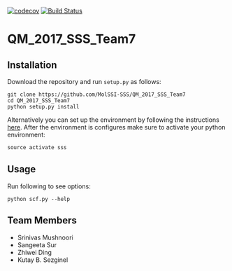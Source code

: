 [![codecov](https://codecov.io/gh/MolSSI-SSS/QM_2017_SSS_Team7/branch/master/graph/badge.svg)](https://codecov.io/gh/MolSSI-SSS/QM_2017_SSS_Team7)
[![Build Status](https://travis-ci.org/MolSSI-SSS/QM_2017_SSS_Team7.svg?branch=master)](https://travis-ci.org/MolSSI-SSS/QM_2017_SSS_Team7)

# QM_2017_SSS_Team7

## Installation
Download the repository and run `setup.py` as follows:
```
git clone https://github.com/MolSSI-SSS/QM_2017_SSS_Team7
cd QM_2017_SSS_Team7
python setup.py install
```
Alternatively you can set up the environment by following the instructions [here](https://molssi-sss.github.io/Logistics_SSS_2017/Setup.html). After the environment is configures make sure to activate your python environment:

```python
source activate sss
```

## Usage
Run following to see options:
```
python scf.py --help
```
## Team Members
- Srinivas Mushnoori
- Sangeeta Sur
- Zhiwei Ding
- Kutay B. Sezginel
